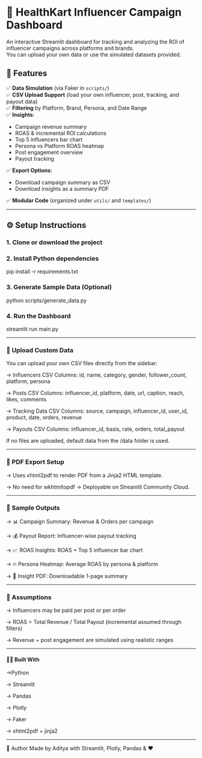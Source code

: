# 💼 HealthKart Influencer Campaign Dashboard

An interactive Streamlit dashboard for tracking and analyzing the ROI of influencer campaigns across platforms and brands.  
You can upload your own data or use the simulated datasets provided.



## 📌 Features

✅ **Data Simulation** (via Faker in `scripts/`)  
✅ **CSV Upload Support** (load your own influencer, post, tracking, and payout data)  
✅ **Filtering** by Platform, Brand, Persona, and Date Range  
✅ **Insights**:
- Campaign revenue summary
- ROAS & incremental ROI calculations
- Top 5 influencers bar chart
- Persona vs Platform ROAS heatmap
- Post engagement overview
- Payout tracking

✅ **Export Options**:
- Download campaign summary as CSV
- Download insights as a summary PDF

✅ **Modular Code** (organized under `utils/` and `templates/`)  

---



## ⚙️ Setup Instructions

### 1. Clone or download the project

### 2. Install Python dependencies
pip install -r requirements.txt

### 3. Generate Sample Data (Optional)
python scripts/generate_data.py

### 4. Run the Dashboard
streamlit run main.py

---
### 📁 Upload Custom Data
You can upload your own CSV files directly from the sidebar:

-> Influencers CSV
Columns: id, name, category, gender, follower_count, platform, persona

-> Posts CSV
Columns: influencer_id, platform, date, url, caption, reach, likes, comments

-> Tracking Data CSV
Columns: source, campaign, influencer_id, user_id, product, date, orders, revenue

-> Payouts CSV
Columns: influencer_id, basis, rate, orders, total_payout

If no files are uploaded, default data from the /data folder is used.

---
### 🧾 PDF Export Setup
-> Uses xhtml2pdf to render PDF from a Jinja2 HTML template.

-> No need for wkhtmltopdf → Deployable on Streamlit Community Cloud.

---
### 📄 Sample Outputs

-> 📊 Campaign Summary: Revenue & Orders per campaign

-> 💰 Payout Report: Influencer-wise payout tracking

-> 📈 ROAS Insights: ROAS + Top 5 influencer bar chart

-> 🔥 Persona Heatmap: Average ROAS by persona & platform

-> 📄 Insight PDF: Downloadable 1-page summary

---

### 🧠 Assumptions

-> Influencers may be paid per post or per order

-> ROAS = Total Revenue / Total Payout (incremental assumed through filters)

-> Revenue + post engagement are simulated using realistic ranges

---

#### 🧑‍💻 Built With

->Python

-> Streamlit

-> Pandas

-> Plotly

-> Faker

-> xhtml2pdf + jinja2

---
🙌 Author
Made by Aditya with Streamlit, Plotly, Pandas & ❤️



